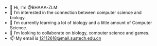 - 👋 Hi, I’m @BHAAA-ZLM
- 👀 I’m interested in the connection between computer science and biology.
- 🌱 I’m currently learning a lot of biology and a little amount of Computer Science.
- 💞️ I’m looking to collaborate on biology, computer science and games.
- 📫 My email is 12112618@mail.sustech.edu.cn

<!---
BHAAA-ZLM/BHAAA-ZLM is a ✨ special ✨ repository because its `README.md` (this file) appears on your GitHub profile.
You can click the Preview link to take a look at your changes.
--->
